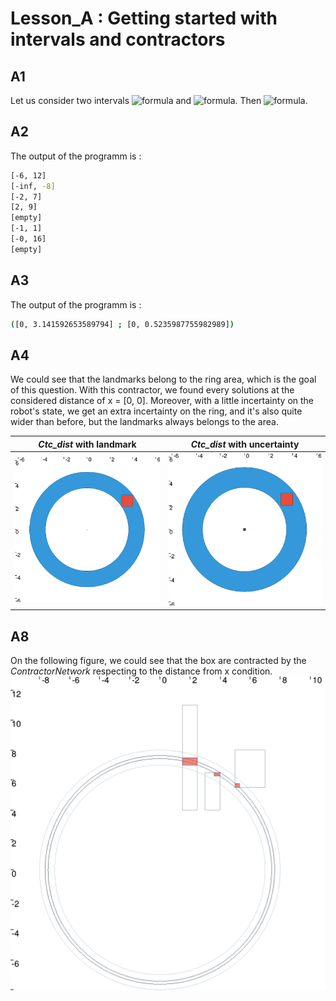 # Lesson_A : Getting started with intervals and contractors

## A1
Let us consider two intervals ![formula](https://render.githubusercontent.com/render/math?math=[x]=[8,10]) and ![formula](https://render.githubusercontent.com/render/math?math=[y]=[1,2]). Then ![formula](https://render.githubusercontent.com/render/math?math=[x]/[y]=[4,10]).

## A2

The output of the programm is :

```bash
[-6, 12]
[-inf, -8]
[-2, 7]
[2, 9]
[empty]
[-1, 1]
[-0, 16]
[empty]
```

## A3
The output of the programm is :
```bash
([0, 3.141592653589794] ; [0, 0.5235987755982989])
```

## A4

We could see that the landmarks belong to the ring area, which is the goal of this question. With this contractor, we found every solutions at the considered distance of x = [0, 0]. Moreover, with a little incertainty on the robot's state, we get an extra incertainty on the ring, and it's also quite wider than before, but the landmarks always belongs to the area.

| *Ctc_dist* with landmark   | *Ctc_dist* with uncertainty|
|:--------------------------:|:--------------------------:|
|![](./images/A4_range_1.png)|![](./images/A4_range_2.png)|

## A8

On the following figure, we could see that the box are contracted by the *ContractorNetwork* respecting to the distance from x condition.
![](./images/A8_contractor.png)